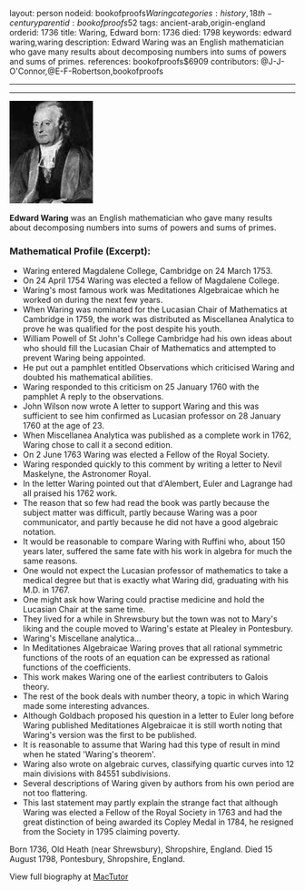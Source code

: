 layout: person
nodeid: bookofproofs$Waring
categories: history,18th-century
parentid: bookofproofs$52
tags: ancient-arab,origin-england
orderid: 1736
title: Waring, Edward
born: 1736
died: 1798
keywords: edward waring,waring
description: Edward Waring was an English mathematician who gave many results about decomposing numbers into sums of powers and sums of primes.
references: bookofproofs$6909
contributors: @J-J-O'Connor,@E-F-Robertson,bookofproofs

---



---

![Waring.jpg](https://github.com/bookofproofs/bookofproofs.github.io/blob/main/_sources/_assets/images/portraits/Waring.jpg?raw=true)

**Edward Waring** was an English mathematician who gave many results about decomposing numbers into sums of powers and sums of primes.

### Mathematical Profile (Excerpt):
* Waring entered Magdalene College, Cambridge on 24 March 1753.
* On 24 April 1754 Waring was elected a fellow of Magdalene College.
* Waring's most famous work was Meditationes Algebraicae which he worked on during the next few years.
* When Waring was nominated for the Lucasian Chair of Mathematics at Cambridge in 1759, the work was distributed as Miscellanea Analytica to prove he was qualified for the post despite his youth.
* William Powell of St John's College Cambridge had his own ideas about who should fill the Lucasian Chair of Mathematics and attempted to prevent Waring being appointed.
* He put out a pamphlet entitled Observations which criticised Waring and doubted his mathematical abilities.
* Waring responded to this criticism on 25 January 1760 with the pamphlet A reply to the observations.
* John Wilson now wrote A letter to support Waring and this was sufficient to see him confirmed as Lucasian professor on 28 January 1760 at the age of 23.
* When Miscellanea Analytica was published as a complete work in 1762, Waring chose to call it a second edition.
* On 2 June 1763 Waring was elected a Fellow of the Royal Society.
* Waring responded quickly to this comment by writing a letter to Nevil Maskelyne, the Astronomer Royal.
* In the letter Waring pointed out that d'Alembert, Euler and Lagrange had all praised his 1762 work.
* The reason that so few had read the book was partly because the subject matter was difficult, partly because Waring was a poor communicator, and partly because he did not have a good algebraic notation.
* It would be reasonable to compare Waring with Ruffini who, about 150 years later, suffered the same fate with his work in algebra for much the same reasons.
* One would not expect the Lucasian professor of mathematics to take a medical degree but that is exactly what Waring did, graduating with his M.D. in 1767.
* One might ask how Waring could practise medicine and hold the Lucasian Chair at the same time.
* They lived for a while in Shrewsbury but the town was not to Mary's liking and the couple moved to Waring's estate at Plealey in Pontesbury.
* Waring's Miscellane analytica...
* In Meditationes Algebraicae Waring proves that all rational symmetric functions of the roots of an equation can be expressed as rational functions of the coefficients.
* This work makes Waring one of the earliest contributers to Galois theory.
* The rest of the book deals with number theory, a topic in which Waring made some interesting advances.
* Although Goldbach proposed his question in a letter to Euler long before Waring published Meditationes Algebraicae it is still worth noting that Waring's version was the first to be published.
* It is reasonable to assume that Waring had this type of result in mind when he stated 'Waring's theorem'.
* Waring also wrote on algebraic curves, classifying quartic curves into 12 main divisions with 84551 subdivisions.
* Several descriptions of Waring given by authors from his own period are not too flattering.
* This last statement may partly explain the strange fact that although Waring was elected a Fellow of the Royal Society in 1763 and had the great distinction of being awarded its Copley Medal in 1784, he resigned from the Society in 1795 claiming poverty.

Born 1736, Old Heath (near Shrewsbury), Shropshire, England. Died 15 August 1798, Pontesbury, Shropshire, England.

View full biography at [MacTutor](https://mathshistory.st-andrews.ac.uk/Biographies/Waring/)
